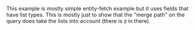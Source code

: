 This example is mostly simple entity-fetch example but it uses fields that have list types. This is mostly just to show
that the "merge path" on the query does take the lists into account (there is `@` in there).

